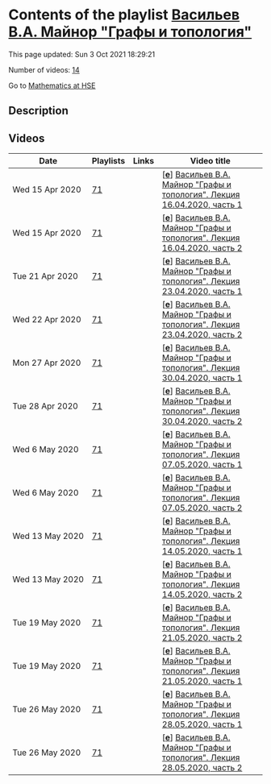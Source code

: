 # Contents of the playlist [Васильев В.А. Майнор "Графы и топология"](https://www.youtube.com/playlist?list=PLq3E5oubNNoACKJqssGG9eKgDx5axteV8)

This page updated: Sun 3 Oct 2021 18:29:21

Number of videos: [14](#videos)

Go to [Mathematics at HSE](../README.md)

## Description



## Videos

|Date|Playlists|Links|Video title|
|---|---|---|---|
| Wed&nbsp;15&nbsp;Apr&nbsp;2020 | [71](../playlists/71 "Васильев В.А. Майнор &#34;Графы и топология&#34;") |  | [[**e**](https://studio.youtube.com/video/pRYaonD2V4o/edit "Edit")] [Васильев В.А. Майнор &#34;Графы и топология&#34;. Лекция 16.04.2020, часть 1](https://www.youtube.com/watch?v=pRYaonD2V4o&list=PLq3E5oubNNoACKJqssGG9eKgDx5axteV8) |
| Wed&nbsp;15&nbsp;Apr&nbsp;2020 | [71](../playlists/71 "Васильев В.А. Майнор &#34;Графы и топология&#34;") |  | [[**e**](https://studio.youtube.com/video/5nz9O6x7-Xo/edit "Edit")] [Васильев В.А. Майнор &#34;Графы и топология&#34;. Лекция 16.04.2020, часть 2](https://www.youtube.com/watch?v=5nz9O6x7-Xo&list=PLq3E5oubNNoACKJqssGG9eKgDx5axteV8) |
| Tue&nbsp;21&nbsp;Apr&nbsp;2020 | [71](../playlists/71 "Васильев В.А. Майнор &#34;Графы и топология&#34;") |  | [[**e**](https://studio.youtube.com/video/b8n4Vqr6NBo/edit "Edit")] [Васильев В.А. Майнор &#34;Графы и топология&#34;. Лекция 23.04.2020, часть 1](https://www.youtube.com/watch?v=b8n4Vqr6NBo&list=PLq3E5oubNNoACKJqssGG9eKgDx5axteV8) |
| Wed&nbsp;22&nbsp;Apr&nbsp;2020 | [71](../playlists/71 "Васильев В.А. Майнор &#34;Графы и топология&#34;") |  | [[**e**](https://studio.youtube.com/video/ZhAZA2zU1ac/edit "Edit")] [Васильев В.А. Майнор &#34;Графы и топология&#34;. Лекция 23.04.2020, часть 2](https://www.youtube.com/watch?v=ZhAZA2zU1ac&list=PLq3E5oubNNoACKJqssGG9eKgDx5axteV8) |
| Mon&nbsp;27&nbsp;Apr&nbsp;2020 | [71](../playlists/71 "Васильев В.А. Майнор &#34;Графы и топология&#34;") |  | [[**e**](https://studio.youtube.com/video/Lk31FzglfZw/edit "Edit")] [Васильев В.А. Майнор &#34;Графы и топология&#34;. Лекция 30.04.2020, часть 1](https://www.youtube.com/watch?v=Lk31FzglfZw&list=PLq3E5oubNNoACKJqssGG9eKgDx5axteV8) |
| Tue&nbsp;28&nbsp;Apr&nbsp;2020 | [71](../playlists/71 "Васильев В.А. Майнор &#34;Графы и топология&#34;") |  | [[**e**](https://studio.youtube.com/video/kWVfClP9DMI/edit "Edit")] [Васильев В.А. Майнор &#34;Графы и топология&#34;. Лекция 30.04.2020, часть 2](https://www.youtube.com/watch?v=kWVfClP9DMI&list=PLq3E5oubNNoACKJqssGG9eKgDx5axteV8) |
| Wed&nbsp;6&nbsp;May&nbsp;2020 | [71](../playlists/71 "Васильев В.А. Майнор &#34;Графы и топология&#34;") |  | [[**e**](https://studio.youtube.com/video/eHND92GGHT0/edit "Edit")] [Васильев В.А. Майнор &#34;Графы и топология&#34;. Лекция 07.05.2020, часть 1](https://www.youtube.com/watch?v=eHND92GGHT0&list=PLq3E5oubNNoACKJqssGG9eKgDx5axteV8) |
| Wed&nbsp;6&nbsp;May&nbsp;2020 | [71](../playlists/71 "Васильев В.А. Майнор &#34;Графы и топология&#34;") |  | [[**e**](https://studio.youtube.com/video/DPOGDnxGxpc/edit "Edit")] [Васильев В.А. Майнор &#34;Графы и топология&#34;. Лекция 07.05.2020, часть 2](https://www.youtube.com/watch?v=DPOGDnxGxpc&list=PLq3E5oubNNoACKJqssGG9eKgDx5axteV8) |
| Wed&nbsp;13&nbsp;May&nbsp;2020 | [71](../playlists/71 "Васильев В.А. Майнор &#34;Графы и топология&#34;") |  | [[**e**](https://studio.youtube.com/video/f8IhvU3Q_5Y/edit "Edit")] [Васильев В.А. Майнор &#34;Графы и топология&#34;. Лекция 14.05.2020, часть 1](https://www.youtube.com/watch?v=f8IhvU3Q_5Y&list=PLq3E5oubNNoACKJqssGG9eKgDx5axteV8) |
| Wed&nbsp;13&nbsp;May&nbsp;2020 | [71](../playlists/71 "Васильев В.А. Майнор &#34;Графы и топология&#34;") |  | [[**e**](https://studio.youtube.com/video/t2W_LosnUTA/edit "Edit")] [Васильев В.А. Майнор &#34;Графы и топология&#34;. Лекция 14.05.2020, часть 2](https://www.youtube.com/watch?v=t2W_LosnUTA&list=PLq3E5oubNNoACKJqssGG9eKgDx5axteV8) |
| Tue&nbsp;19&nbsp;May&nbsp;2020 | [71](../playlists/71 "Васильев В.А. Майнор &#34;Графы и топология&#34;") |  | [[**e**](https://studio.youtube.com/video/bTooC_UO38o/edit "Edit")] [Васильев В.А. Майнор &#34;Графы и топология&#34;. Лекция 21.05.2020, часть 2](https://www.youtube.com/watch?v=bTooC_UO38o&list=PLq3E5oubNNoACKJqssGG9eKgDx5axteV8) |
| Tue&nbsp;19&nbsp;May&nbsp;2020 | [71](../playlists/71 "Васильев В.А. Майнор &#34;Графы и топология&#34;") |  | [[**e**](https://studio.youtube.com/video/6dJf6K7Vvtc/edit "Edit")] [Васильев В.А. Майнор &#34;Графы и топология&#34;. Лекция 21.05.2020, часть 1](https://www.youtube.com/watch?v=6dJf6K7Vvtc&list=PLq3E5oubNNoACKJqssGG9eKgDx5axteV8) |
| Tue&nbsp;26&nbsp;May&nbsp;2020 | [71](../playlists/71 "Васильев В.А. Майнор &#34;Графы и топология&#34;") |  | [[**e**](https://studio.youtube.com/video/6302q5o3Ri4/edit "Edit")] [Васильев В.А. Майнор &#34;Графы и топология&#34;. Лекция 28.05.2020, часть 1](https://www.youtube.com/watch?v=6302q5o3Ri4&list=PLq3E5oubNNoACKJqssGG9eKgDx5axteV8) |
| Tue&nbsp;26&nbsp;May&nbsp;2020 | [71](../playlists/71 "Васильев В.А. Майнор &#34;Графы и топология&#34;") |  | [[**e**](https://studio.youtube.com/video/rYt3jxISkxo/edit "Edit")] [Васильев В.А. Майнор &#34;Графы и топология&#34;. Лекция 28.05.2020, часть 2](https://www.youtube.com/watch?v=rYt3jxISkxo&list=PLq3E5oubNNoACKJqssGG9eKgDx5axteV8) |
